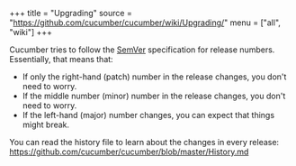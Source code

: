 +++
title = "Upgrading"
source = "https://github.com/cucumber/cucumber/wiki/Upgrading/"
menu = ["all", "wiki"]
+++

Cucumber tries to follow the [SemVer](http://semver.org/) specification for release numbers. Essentially, that means that:

* If only the right-hand (patch) number in the release changes, you don't need to worry.
* If the middle number (minor) number in the release changes, you don't need to worry.
* If the left-hand (major) number changes, you can expect that things might break.

You can read the history file to learn about the changes in every release:
https://github.com/cucumber/cucumber/blob/master/History.md
